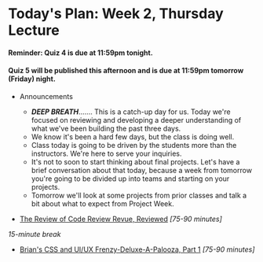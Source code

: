 <a id="top"></a>
# Today's Plan: Week 2, Thursday Lecture

#### Reminder: Quiz 4 is due at 11:59pm tonight.

#### Quiz 5 will be published this afternoon and is due at 11:59pm tomorrow (Friday) night.

- Announcements
  - ***DEEP BREATH***....... This is a catch-up day for us. Today we're focused on reviewing and developing a deeper understanding of what we've been building the past three days.
  - We know it's been a hard few days, but the class is doing well.
  - Class today is going to be driven by the students more than the instructors. We're here to serve your inquiries.
  - It's not to soon to start thinking about final projects. Let's have a brief conversation about that today, because a week from tomorrow you're going to be divided up into teams and starting on your projects.
  - Tomorrow we'll look at some projects from prior classes and talk a bit about what to expect from Project Week.

- [The Review of Code Review Revue, Reviewed](#codereview) *[75-90 minutes]*

*15-minute break*

- [Brian's CSS and UI/UX Frenzy-Deluxe-A-Palooza, Part 1](#css) *[75-90 minutes]*
